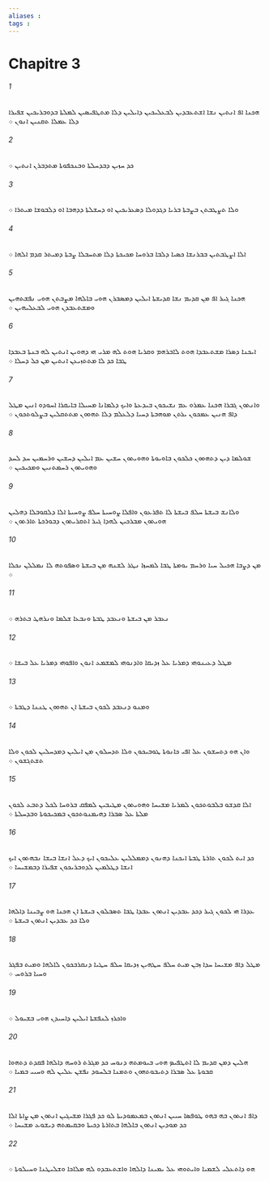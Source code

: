 ```yaml
---
aliases : 
tags : 
---
```


# Chapitre 3

###### 1
ܗܟܢܐ ܐܦ ܐܢܬܝܢ ܢܫܐ ܐܫܬܥܒܕܝܢ ܠܒܥܠܝܟܝܢ ܕܐܝܠܝܢ ܕܠܐ ܡܬܛܦܝܤܝܢ ܠܡܠܬܐ ܒܕܘܒܪܝܟܝܢ ܫܦܝܪܐ ܕܠܐ ܥܡܠܐ ܬܩܢܝܢ ܐܢܘܢ ܀
###### 2
ܟܕ ܚܙܝܢ ܕܒܕܚܠܬܐ ܘܒܢܟܦܘܬܐ ܡܬܕܒܪܢ ܐܢܬܝܢ ܀
###### 3
ܘܠܐ ܬܨܛܒܬܢ ܒܨܒܬܐ ܒܪܝܐ ܕܓܕܘܠܐ ܕܤܥܪܝܟܝܢ ܐܘ ܕܚܫܠܬܐ ܕܕܗܒܐ ܐܘ ܕܠܒܘܫܐ ܡܝܬܪܐ ܀
###### 4
ܐܠܐ ܐܨܛܒܬܝܢ ܒܒܪܢܫܐ ܟܤܝܐ ܕܠܒܐ ܒܪܘܚܐ ܡܟܝܟܬܐ ܕܠܐ ܡܬܚܒܠܐ ܨܒܬܐ ܕܡܝܬܪ ܩܕܡ ܐܠܗܐ ܀
###### 5
ܗܟܢܐ ܓܝܪ ܐܦ ܡܢ ܩܕܝܡ ܢܫܐ ܩܕܝܫܬܐ ܐܝܠܝܢ ܕܡܤܒܪܢ ܗܘܝ ܒܐܠܗܐ ܡܨܒܬܢ ܗܘܝ ܢܦܫܬܗܝܢ ܘܡܫܬܥܒܕܢ ܗܘܝ ܠܒܥܠܝܗܝܢ ܀
###### 6
ܐܝܟܢܐ ܕܤܪܐ ܡܫܬܥܒܕܐ ܗܘܬ ܠܐܒܪܗܡ ܘܩܪܝܐ ܗܘܬ ܠܗ ܡܪܝ ܗܝ ܕܗܘܝܢ ܐܢܬܝܢ ܠܗ ܒܢܬܐ ܒܥܒܕܐ ܛܒܐ ܟܕ ܠܐ ܡܬܬܙܝܥܢ ܐܢܬܝܢ ܡܢ ܟܠ ܕܚܠܐ ܀
###### 7
ܘܐܢܬܘܢ ܓܒܪܐ ܗܟܢܐ ܥܡܪܘ ܥܡ ܢܫܝܟܘܢ ܒܝܕܥܬܐ ܘܐܝܟ ܕܠܡܐܢܐ ܡܚܝܠܐ ܒܐܝܩܪܐ ܐܚܘܕܘ ܐܢܝܢ ܡܛܠ ܕܐܦ ܗܢܝܢ ܥܡܟܘܢ ܝܪܬܢ ܡܘܗܒܬܐ ܕܚܝܐ ܕܠܥܠܡ ܕܠܐ ܬܗܘܘܢ ܡܬܬܩܠܝܢ ܒܨܠܘܬܟܘܢ ܀
###### 8
ܫܘܠܡܐ ܕܝܢ ܕܬܗܘܘܢ ܟܠܟܘܢ ܒܐܘܝܘܬܐ ܘܗܘܝܬܘܢ ܚܫܝܢ ܥܡ ܐܝܠܝܢ ܕܚܫܝܢ ܘܪܚܡܝܢ ܚܕ ܠܚܕ ܘܗܘܝܬܘܢ ܪܚܡܬܢܝܢ ܘܡܟܝܟܝܢ ܀
###### 9
ܘܠܐܢܫ ܒܝܫܬܐ ܚܠܦ ܒܝܫܬܐ ܠܐ ܬܦܪܥܘܢ ܘܐܦܠܐ ܨܘܚܝܬܐ ܚܠܦ ܨܘܚܝܬܐ ܐܠܐ ܕܠܩܘܒܠܐ ܕܗܠܝܢ ܗܘܝܬܘܢ ܡܒܪܟܝܢ ܠܗܕܐ ܓܝܪ ܐܬܩܪܝܬܘܢ ܕܒܘܪܟܬܐ ܬܐܪܬܘܢ ܀
###### 10
ܡܢ ܕܨܒܐ ܗܟܝܠ ܚܝܐ ܘܪܚܡ ܝܘܡܬܐ ܛܒܐ ܠܡܚܙܐ ܢܛܪ ܠܫܢܗ ܡܢ ܒܝܫܬܐ ܘܤܦܘܬܗ ܠܐ ܢܡܠܠܢ ܢܟܠܐ ܀
###### 11
ܢܥܒܪ ܡܢ ܒܝܫܬܐ ܘܢܥܒܕ ܛܒܬܐ ܘܢܒܥܐ ܫܠܡܐ ܘܢܪܗܛ ܒܬܪܗ ܀
###### 12
ܡܛܠ ܕܥܝܢܘܗܝ ܕܡܪܝܐ ܥܠ ܙܕܝܩܐ ܘܐܕܢܘܗܝ ܠܡܫܡܥ ܐܢܘܢ ܘܐܦܘܗܝ ܕܡܪܝܐ ܥܠ ܒܝܫܐ ܀
###### 13
ܘܡܢܘ ܕܢܥܒܕ ܠܟܘܢ ܒܝܫܬܐ ܐܢ ܬܗܘܘܢ ܛܢܢܐ ܕܛܒܬܐ ܀
###### 14
ܘܐܢ ܗܘ ܕܬܚܫܘܢ ܥܠ ܐܦܝ ܟܐܢܘܬܐ ܛܘܒܝܟܘܢ ܘܠܐ ܬܕܚܠܘܢ ܡܢ ܐܝܠܝܢ ܕܡܕܚܠܝܢ ܠܟܘܢ ܘܠܐ ܬܫܬܓܫܘܢ ܀
###### 15
ܐܠܐ ܩܕܫܘ ܒܠܒܘܬܟܘܢ ܠܡܪܝܐ ܡܫܝܚܐ ܘܗܘܝܬܘܢ ܡܛܝܒܝܢ ܠܡܦܩ ܒܪܘܚܐ ܠܟܠ ܕܬܒܥ ܠܟܘܢ ܡܠܬܐ ܥܠ ܤܒܪܐ ܕܗܝܡܢܘܬܟܘܢ ܒܡܟܝܟܘܬܐ ܘܒܕܚܠܬܐ ܀
###### 16
ܟܕ ܐܝܬ ܠܟܘܢ ܬܐܪܬܐ ܛܒܬܐ ܐܝܟܢܐ ܕܗܢܘܢ ܕܡܡܠܠܝܢ ܥܠܝܟܘܢ ܐܝܟ ܕܥܠ ܐܢܫܐ ܒܝܫܐ ܢܒܗܬܘܢ ܐܝܟ ܐܢܫܐ ܕܛܠܡܝܢ ܠܕܘܒܪܝܟܘܢ ܫܦܝܪܐ ܕܒܡܫܝܚܐ ܀
###### 17
ܥܕܪܐ ܗܝ ܠܟܘܢ ܓܝܪ ܕܟܕ ܥܒܕܝܢ ܐܢܬܘܢ ܥܒܕܐ ܛܒܐ ܬܤܒܠܘܢ ܒܝܫܬܐ ܐܢ ܗܟܢܐ ܗܘ ܨܒܝܢܐ ܕܐܠܗܐ ܘܠܐ ܟܕ ܥܒܕܝܢ ܐܢܬܘܢ ܒܝܫܬܐ ܀
###### 18
ܡܛܠ ܕܐܦ ܡܫܝܚܐ ܚܕܐ ܙܒܢ ܡܝܬ ܚܠܦ ܚܛܗܝܢ ܙܕܝܩܐ ܚܠܦ ܚܛܝܐ ܕܢܩܪܒܟܘܢ ܠܐܠܗܐ ܘܡܝܬ ܒܦܓܪ ܘܚܝܐ ܒܪܘܚ ܀
###### 19
ܘܐܟܪܙ ܠܢܦܫܬܐ ܐܝܠܝܢ ܕܐܚܝܕܢ ܗܘܝ ܒܫܝܘܠ ܀
###### 20
ܗܠܝܢ ܕܡܢ ܩܕܝܡ ܠܐ ܐܬܛܦܝܤ ܗܘܝ ܒܝܘܡܬܗ ܕܢܘܚ ܟܕ ܡܓܪܬ ܪܘܚܗ ܕܐܠܗܐ ܦܩܕܬ ܕܬܗܘܐ ܩܒܘܬܐ ܥܠ ܤܒܪܐ ܕܬܝܒܘܬܗܘܢ ܘܬܡܢܐ ܒܠܚܘܕ ܢܦܫܢ ܥܠܝܢ ܠܗ ܘܚܝܝ ܒܡܝܐ ܀
###### 21
ܕܐܦ ܐܢܬܘܢ ܒܗ ܒܗܘ ܛܘܦܤܐ ܚܝܝܢ ܐܢܬܘܢ ܒܡܥܡܘܕܝܬܐ ܠܘ ܟܕ ܦܓܪܐ ܡܫܝܓܝܢ ܐܢܬܘܢ ܡܢ ܨܐܬܐ ܐܠܐ ܟܕ ܡܘܕܝܢ ܐܢܬܘܢ ܒܐܠܗܐ ܒܬܐܪܬܐ ܕܟܝܬܐ ܘܒܩܝܡܬܗ ܕܝܫܘܥ ܡܫܝܚܐ ܀
###### 22
ܗܘ ܕܐܬܥܠܝ ܠܫܡܝܐ ܘܐܝܬܘܗܝ ܥܠ ܝܡܝܢܐ ܕܐܠܗܐ ܘܐܫܬܥܒܕܘ ܠܗ ܡܠܐܟܐ ܘܫܠܝܛܢܐ ܘܚܝܠܘܬܐ ܀
